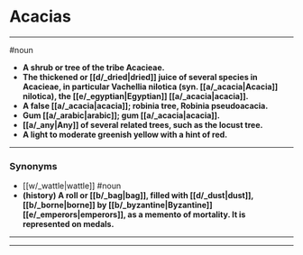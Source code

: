 # Acacias
---
#noun
- **A shrub or tree of the tribe Acacieae.**
- **The thickened or [[d/_dried|dried]] juice of several species in Acacieae, in particular Vachellia nilotica (syn. [[a/_acacia|Acacia]] nilotica), the [[e/_egyptian|Egyptian]] [[a/_acacia|acacia]].**
- **A false [[a/_acacia|acacia]]; robinia tree, Robinia pseudoacacia.**
- **Gum [[a/_arabic|arabic]]; gum [[a/_acacia|acacia]].**
- **[[a/_any|Any]] of several related trees, such as the locust tree.**
- **A light to moderate greenish yellow with a hint of red.**
---
### Synonyms
- [[w/_wattle|wattle]]
#noun
- **(history) A roll or [[b/_bag|bag]], filled with [[d/_dust|dust]], [[b/_borne|borne]] by [[b/_byzantine|Byzantine]] [[e/_emperors|emperors]], as a memento of mortality. It is represented on medals.**
---
---
